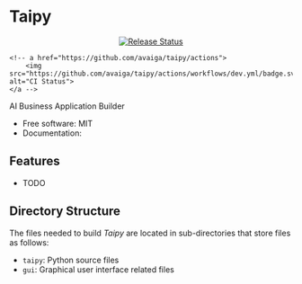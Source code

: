 # Taipy


<p align="center">
    <a href="https://pypi.org/user/Avaiga/">
        <img src="https://img.shields.io/pypi/v/taipy.svg" alt = "Release Status">
    </a>

    <!-- a href="https://github.com/avaiga/taipy/actions">
        <img src="https://github.com/avaiga/taipy/actions/workflows/dev.yml/badge.svg" alt="CI Status">
    </a -->
</p>

AI Business Application Builder

* Free software: MIT
* Documentation:

## Features

* TODO

## Directory Structure

The files needed to build _Taipy_ are located in sub-directories that
store files as follows:

- `taipy`: Python source files
- `gui`: Graphical user interface related files
